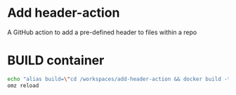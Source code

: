 <!-- SUPER SECRET CONFIDENTIAL -->
<!-- [2023] - [Infinity and Boyond] ACME CO -->
<!-- All Rights Reserved. -->
<!-- NOTICE: This is super secret info that -->
<!-- must be protected at all costs. -->

# Add header-action
A GitHub action to add a pre-defined header to files within a repo


# BUILD container
```bash
echo "alias build=\"cd /workspaces/add-header-action && docker build -t add-header-action --no-cache .\"" >> ~/.zshrc
omz reload
```